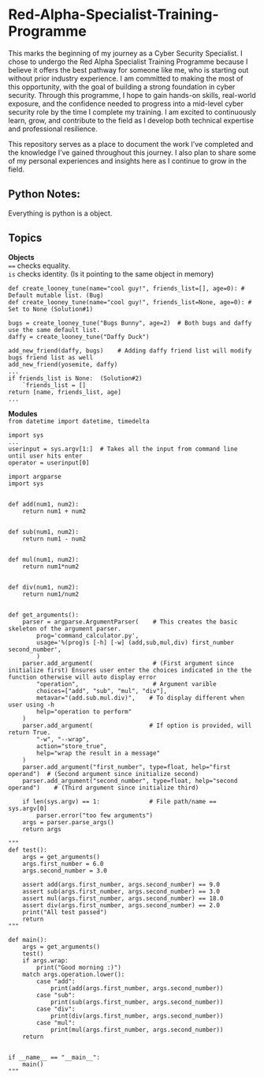 # Red-Alpha-Specialist-Training-Programme

This marks the beginning of my journey as a Cyber Security Specialist. I chose to undergo the Red Alpha Specialist Training Programme because I believe it offers the best pathway for someone like me, who is starting out without prior industry experience. I am committed to making the most of this opportunity, with the goal of building a strong foundation in cyber security. Through this programme, I hope to gain hands-on skills, real-world exposure, and the confidence needed to progress into a mid-level cyber security role by the time I complete my training. I am excited to continuously learn, grow, and contribute to the field as I develop both technical expertise and professional resilience.

This repository serves as a place to document the work I’ve completed and the knowledge I’ve gained throughout this journey. I also plan to share some of my personal experiences and insights here as I continue to grow in the field.

## Python Notes:  
Everything is python is a object.  
## Topics
**Objects**  
`==` checks equality.    
`is` checks identity. (Is it pointing to the same object in memory)
```
def create_looney_tune(name="cool guy!", friends_list=[], age=0): # Default mutable list. (Bug)
def create_looney_tune(name="cool guy!", friends_list=None, age=0): # Set to None (Solution#1)

bugs = create_looney_tune("Bugs Bunny", age=2)  # Both bugs and daffy use the same default list.  
daffy = create_looney_tune("Daffy Duck")

add_new_friend(daffy, bugs)    # Adding daffy friend list will modify bugs friend list as well  
add_new_friend(yosemite, daffy)
...
if friends_list is None:  (Solution#2)
    `friends_list = []  
return [name, friends_list, age]
...  
```
**Modules**  
`from datetime import datetime, timedelta`
```
import sys
...
userinput = sys.argv[1:]  # Takes all the input from command line until user hits enter
operator = userinput[0]
```
```
import argparse
import sys


def add(num1, num2):
    return num1 + num2


def sub(num1, num2):
    return num1 - num2


def mul(num1, num2):
    return num1*num2


def div(num1, num2):
    return num1/num2


def get_arguments():
    parser = argparse.ArgumentParser(    # This creates the basic skeleton of the argument parser.
        prog='command_calculator.py',
        usage='%(prog)s [-h] [-w] (add,sub,mul,div) first_number second_number',
        )    
    parser.add_argument(                 # (First argument since initialize first) Ensures user enter the choices indicated in the the function otherwise will auto display error
        "operation",                     # Argument varible
        choices=["add", "sub", "mul", "div"],
        metavar="(add.sub.mul.div)",    # To display different when user using -h
        help="operation to perform"
    )
    parser.add_argument(                # If option is provided, will return True.
        "-w", "--wrap",
        action="store_true",
        help="wrap the result in a message"
    )
    parser.add_argument("first_number", type=float, help="first operand")  # (Second argument since initialize second)
    parser.add_argument("second_number", type=float, help="second operand")    # (Third argument since initialize third)

    if len(sys.argv) == 1:              # File path/name == sys.argv[0]
        parser.error("too few arguments")
    args = parser.parse_args()
    return args

"""
def test():
    args = get_arguments()
    args.first_number = 6.0
    args.second_number = 3.0

    assert add(args.first_number, args.second_number) == 9.0
    assert sub(args.first_number, args.second_number) == 3.0
    assert mul(args.first_number, args.second_number) == 18.0
    assert div(args.first_number, args.second_number) == 2.0
    print("All test passed")
    return
"""

def main():
    args = get_arguments()
    test()
    if args.wrap:
        print("Good morning :)")
    match args.operation.lower():
        case "add":
            print(add(args.first_number, args.second_number))
        case "sub":
            print(sub(args.first_number, args.second_number))
        case "div":
            print(div(args.first_number, args.second_number))
        case "mul":
            print(mul(args.first_number, args.second_number))
    return


if __name__ == "__main__":
    main()
"""
